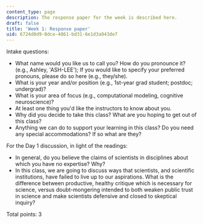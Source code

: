 ```yaml
---
content_type: page
description: The response paper for the week is described here.
draft: false
title: 'Week 1: Response paper'
uid: 6724d0d9-0dce-4061-bd31-6e1d3a943de7
---
```

Intake questions:

- What name would you like us to call you? How do you pronounce it? (e.g., Ashley, 'ASH-LEE'); If you would like to specify your preferred pronouns, please do so here (e.g., they/she).
- What is your year and/or position (e.g., 1st-year grad student; postdoc; undergrad)?
- What is your area of focus (e.g., computational modeling, cognitive neuroscience)?
- At least one thing you'd like the instructors to know about you.
- Why did you decide to take this class? What are you hoping to get out of this class? 
- Anything we can do to support your learning in this class? Do you need any special accommodations? If so what are they?

For the Day 1 discussion, in light of the readings:

- In general, do you believe the claims of scientists in disciplines about which you have no expertise? Why?
- In this class, we are going to discuss ways that scientists, and scientific institutions, have failed to live up to our aspirations. What is the difference between productive, healthy critique which is necessary for science, versus doubt-mongering intended to both weaken public trust in science and make scientists defensive and closed to skeptical inquiry?

Total points: 3